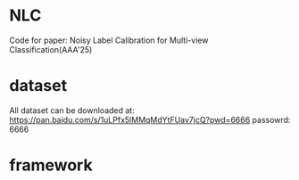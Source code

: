 # NLC
Code for paper: Noisy Label Calibration for Multi-view Classification(AAA'25)
# dataset
All dataset can be downloaded at: https://pan.baidu.com/s/1uLPfx5lMMqMdYtFUav7jcQ?pwd=6666 passowrd: 6666 
# framework

